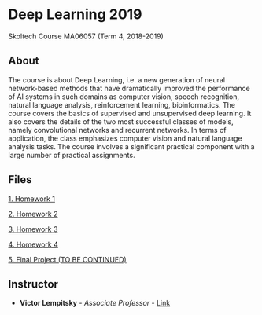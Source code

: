 # Deep Learning 2019
Skoltech Course
MA06057 (Term 4, 2018-2019)

## About
The course is about Deep Learning, i.e. a new generation of neural network-based methods that have dramatically improved the performance of AI systems in such domains as computer vision, speech recognition, natural language analysis, reinforcement learning, bioinformatics. The course covers the basics of supervised and unsupervised deep learning. It also covers the details of the two most successful classes of models, namely convolutional networks and recurrent networks. In terms of application, the class emphasizes computer vision and natural language analysis tasks. The course involves a significant practical component with a large number of practical assignments.

## Files
[1. Homework 1](https://github.com/dzisandy/Deep-Learning/tree/master/HW1)

[2. Homework 2](https://github.com/dzisandy/Deep-Learning/tree/master/HW2)

[3. Homework 3](https://github.com/dzisandy/Deep-Learning/tree/master/HW3)

[4. Homework 4](https://github.com/dzisandy/Deep-Learning/tree/master/HW4)

[5. Final Project (TO BE CONTINUED)](https://github.com/dzisandy)

## Instructor
* **Victor Lempitsky** - *Associate Professor* - [Link](http://sites.skoltech.ru/compvision/members/vilem/)
